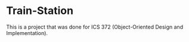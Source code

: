 # Train-Station

This is a project that was done for ICS 372 (Object-Oriented Design and Implementation).

